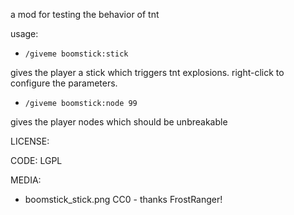 a mod for testing the behavior of tnt

usage:
* `/giveme boomstick:stick`

gives the player a stick which triggers tnt explosions. right-click to configure the parameters.

* `/giveme boomstick:node 99`

gives the player nodes which should be unbreakable

LICENSE:

CODE: LGPL

MEDIA:
* boomstick_stick.png CC0 - thanks FrostRanger!
